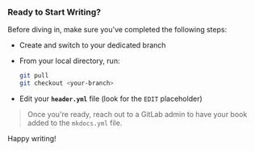 ### Ready to Start Writing?

Before diving in, make sure you've completed the following steps:

- Create and switch to your dedicated branch  
- From your local directory, run:  
  ```bash
  git pull
  git checkout <your-branch>
  ```

- Edit your **`header.yml`** file (look for the `EDIT` placeholder)

> Once you're ready, reach out to a GitLab admin to have your book added to the `mkdocs.yml` file.

Happy writing!

